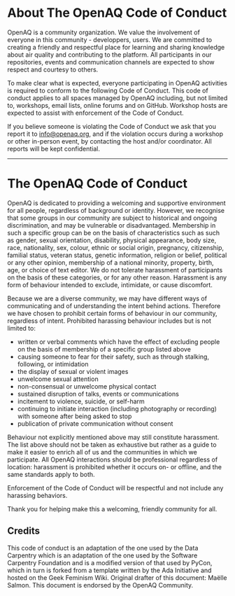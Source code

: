 
# About The OpenAQ Code of Conduct

OpenAQ is a community organization. We value the involvement of everyone in this community - developpers, users. We are committed to creating a friendly and respectful place for learning  and sharing knowledge about air quality and contributing to the platform. All participants in our repositories, events and communication channels are expected to show respect and courtesy to others.

To make clear what is expected, everyone participating in OpenAQ activities is required to conform to the following Code of Conduct. This code of conduct applies to all spaces managed by OpenAQ including, but not limited to, workshops, email lists, online forums and on GitHub. Workshop hosts are expected to assist with enforcement of the Code of Conduct.

If you believe someone is violating the Code of Conduct we ask that you report it to info@openaq.org, and if the violation occurs during a workshop or other in-person event, by contacting the host and/or coordinator. All reports will be kept confidential. 

---

# The OpenAQ Code of Conduct

OpenAQ is dedicated to providing a welcoming and supportive environment for all people, regardless of background or identity. However, we recognise that some groups in our community are subject to historical and ongoing discrimination, and may be vulnerable or disadvantaged. Membership in such a specific group can be on the basis of characteristics  such as such as gender, sexual orientation, disability, physical appearance, body size, race, nationality, sex, colour, ethnic or social origin, pregnancy, citizenship, familial status, veteran status, genetic information, religion or belief, political or any other opinion, membership of a national minority, property, birth, age, or choice of text editor. We do not tolerate harassment of participants on the basis of these categories, or for any other reason.
Harassment is any form of behaviour intended to exclude, intimidate, or cause discomfort. 

Because we are a diverse community, we may have different ways of communicating and of understanding the intent behind actions. Therefore we have chosen to prohibit certain forms of behaviour in our community, regardless of intent. Prohibited harassing behaviour includes but is not limited to:

- written or verbal comments which have the effect of excluding people on the basis of membership of a specific group listed above
- causing someone to fear for their safety, such as through stalking, following, or intimidation
- the display of sexual or violent images
- unwelcome sexual attention
- non-consensual or unwelcome physical contact
- sustained disruption of talks, events or communications
- incitement to violence, suicide, or self-harm
- continuing to initiate interaction (including photography or recording) with someone after being asked to stop
- publication of private communication without consent

Behaviour not explicitly mentioned above may still constitute harassment. The list above should not be taken as exhaustive but rather as a guide to make it easier to enrich all of us and the communities in which we participate. All OpenAQ interactions should be professional regardless of location: harassment is prohibited whether it occurs on- or offline, and the same standards apply to both.

Enforcement of the Code of Conduct will be respectful and not include any harassing behaviors.

Thank you for helping make this a welcoming, friendly community for all.

## Credits
This code of conduct is an adaptation of the one used by the Data Carpentry which is an adaptation of the one used by the Software Carpentry Foundation and is a modified version of that used by PyCon, which in turn is forked from a template written by the Ada Initiative and hosted on the Geek Feminism Wiki. Original drafter of this document: Maëlle Salmon. This document is endorsed by the OpenAQ Community.

